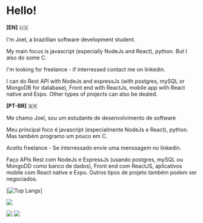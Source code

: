 # Hello!

**[EN]** 🇺🇸 

I'm Joel, a brazillian software development student. 

My main focus is javascript (especially NodeJs and React), python. But I also do some C.

I'm looking for freelance - if interressed contact me on linkedin.

I can do Rest API with NodeJs and expressJs (with postgres, mySQL or MongoDB for database), Front end with ReactJs, mobile app with React native and Expo.
Other types of projects can also be dealed.

**[PT-BR]** 🇧🇷

Me chamo Joel, sou um estudante de desenvolvimento de software

Meu principal foco é javascript (especialmente NodeJs e React), python. Mas também programo um pouco em C.

Aceito freelance - Se interressado envie uma menssagem no linkedin.

Faço APIs Rest com NodeJs e ExpressJs (usando postgres, mySQL ou MongoDD como banco de dados), Front end com ReactJS, aplicativos mobile com React native e Expo.
Outros tipos de projeto também podem ser negociados.

[![Top Langs](https://github-readme-stats.vercel.app/api/top-langs/?username=JoelFrancisco)]

[![](https://img.shields.io/badge/Joel_Francisco-blue?style=flat-square&labelColor=blue&logo=linkedin)](https://www.linkedin.com/in/joel-francisco-1430b61a8/)

![](https://cdn.nohat.cc/thumb/f/720/comdlpng6968821.jpg)
![](https://upload.wikimedia.org/wikipedia/commons/thumb/9/99/Unofficial_JavaScript_logo_2.svg/1200px-Unofficial_JavaScript_logo_2.svg.png)
